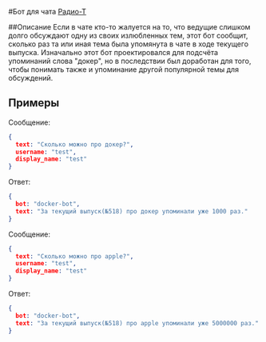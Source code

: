 #Бот для чата [Радио-Т](https://chat.radio-t.com) 

##Описание
Если в чате кто-то жалуется на то, что ведущие слишком долго обсуждают одну из своих излюбленных тем, этот бот сообщит, сколько раз та или иная тема была упомянута в чате в ходе текущего выпуска.
Изначально этот бот проектировался для подсчёта упоминаний слова "докер", но в последствии был доработан для того, чтобы понимать также и упоминание другой популярной темы для обсуждений.

## Примеры
Сообщение:
```json
{
  text: "Сколько можно про докер?",
  username: "test",
  display_name: "test"
}
```

Ответ:
```json
{
  bot: "docker-bot",
  text: "За текущий выпуск(№518) про докер упоминали уже 1000 раз."
}
```

Сообщение:
```json
{
  text: "Сколько можно про apple?",
  username: "test",
  display_name: "test"
}
```

Ответ:
```json
{
  bot: "docker-bot",
  text: "За текущий выпуск(№518) про apple упоминали уже 5000000 раз."
}
```